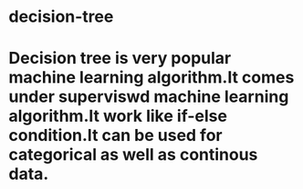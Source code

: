 # decision-tree
# Decision tree is very popular machine learning algorithm.It comes under superviswd machine learning algorithm.It work like if-else condition.It can be used for categorical as well as continous data.
